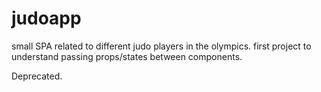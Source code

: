# judoapp

small SPA related to different judo players in the olympics.
first project to understand passing props/states between components. 

Deprecated. 

